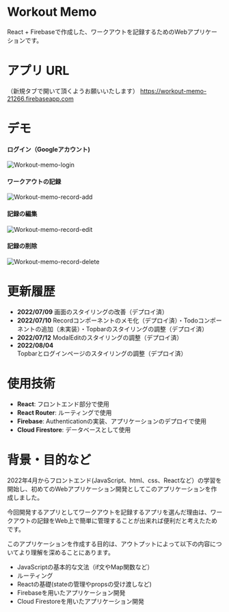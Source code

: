# Workout Memo
React + Firebaseで作成した、ワークアウトを記録するためのWebアプリケーションです。

# アプリ URL
（新規タブで開いて頂くようお願いいたします）
https://workout-memo-21266.firebaseapp.com

# デモ
#### ログイン（Googleアカウント)
![Workout-memo-login](https://user-images.githubusercontent.com/106266114/171666976-8951f641-4d1b-4bc8-9d12-49905f03d7f8.gif)

#### ワークアウトの記録
![Workout-memo-record-add](https://user-images.githubusercontent.com/106266114/171668861-e7e6a37e-125e-4693-a575-d9947a75cdb6.gif)

#### 記録の編集
![Workout-memo-record-edit](https://user-images.githubusercontent.com/106266114/171670737-e192a4a8-45fb-478a-90b4-32135533e4f2.gif)

#### 記録の削除
![Workout-memo-record-delete](https://user-images.githubusercontent.com/106266114/171672319-a20fc7f8-feb6-4c48-b81b-bc4cf72db45c.gif)

# 更新履歴
- **2022/07/09** 画面のスタイリングの改善（デプロイ済）
- **2022/07/10** Recordコンポーネントのメモ化（デプロイ済）・Todoコンポーネントの追加（未実装）・Topbarのスタイリングの調整（デプロイ済）
- **2022/07/12** ModalEditのスタイリングの調整（デプロイ済）
- **2022/08/04** Topbarとログインページのスタイリングの調整（デプロイ済）

# 使用技術
- **React**: フロントエンド部分で使用
- **React Router**: ルーティングで使用
- **Firebase**: Authenticationの実装、アプリケーションのデプロイで使用
- **Cloud Firestore**: データベースとして使用

# 背景・目的など
2022年4月からフロントエンド(JavaScript、html、css、Reactなど）の学習を開始し、初めてのWebアプリケーション開発としてこのアプリケーションを作成しました。

今回開発するアプリとしてワークアウトを記録するアプリを選んだ理由は、ワークアウトの記録をWeb上で簡単に管理することが出来れば便利だと考えたためです。

このアプリケーションを作成する目的は、アウトプットによって以下の内容についてより理解を深めることにあります。
- JavaScriptの基本的な文法（if文やMap関数など）
- ルーティング
- Reactの基礎(stateの管理やpropsの受け渡しなど)
- Firebaseを用いたアプリケーション開発
- Cloud Firestoreを用いたアプリケーション開発



